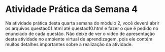 # Atividade Prática da Semana 4

Na atividade prática desta quarta semana do módulo 2, você deverá abrir os arquivos questao01.html até questao10.html e fazer o que é pedido no enunciado de cada questão. Não deixe de ver o vídeo de apresentação desta atividade no ambiente virtual de aprendizagem, pois ele contém muitos detalhes importantes sobre a realização da atividade.